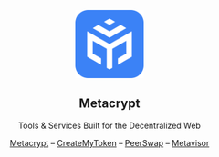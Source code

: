 <p align="center">
  <picture>
    <img alt="Metacrypt Logo" src="../content/metacrypt-logo.png" width="auto" height="120">
  </picture>
</p>
<h2 align="center">
  Metacrypt
</h2>
<p align="center">
  Tools & Services Built for the Decentralized Web
</p>
<div align="center">
  <a href="https://www.metacrypt.org/">Metacrypt</a>
  <span> – </span>
  <a href="https://www.createmytoken.com/">CreateMyToken</a>
  <span> – </span>
  <a href="https://www.peerswap.xyz/">PeerSwap</a>
  <span> – </span>
  <a href="https://www.metavisor.app/">Metavisor</a>
</div>